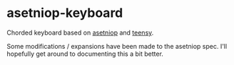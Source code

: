 # asetniop-keyboard

Chorded keyboard based on [asetniop](http://asetniop.com/) and [teensy](http://www.pjrc.com/teensy/usb_keyboard.html).

Some modifications / expansions have been made to the asetniop spec. I'll hopefully get around to documenting this a bit better.

